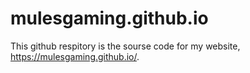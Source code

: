 # mulesgaming.github.io

This github respitory is the sourse code for my website, https://mulesgaming.github.io/.